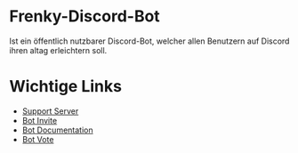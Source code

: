 # Frenky-Discord-Bot
Ist ein öffentlich nutzbarer Discord-Bot, welcher allen Benutzern auf Discord ihren altag erleichtern soll.

# Wichtige Links

- [Support Server](https://discord.gg/xsqv57JnF4)
- [Bot Invite](https://discord.com/oauth2/authorize?client_id=1097176283198279820&permissions=8&scope=bot%20applications.commands)
- [Bot Documentation](https://docs-frenky-bot.carrd.co/)
- [Bot Vote](https://top.gg/bot/1097176283198279820)
